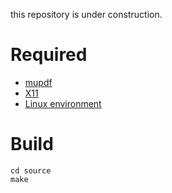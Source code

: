 this repository is under construction.


# Required

- [mupdf](https://mupdf.com/)
- [X11](https://www.x.org/)
- [Linux environment](https://www.linux.org/pages/download/)

# Build

```shell
cd source
make
```


